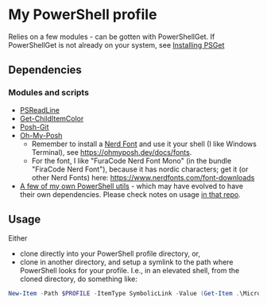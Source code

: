 # My PowerShell profile

Relies on a few modules - can be gotten with PowerShellGet. If PowerShellGet is not already on your system, see [Installing PSGet](https://docs.microsoft.com/en-us/powershell/scripting/gallery/installing-psget?view=powershell-7.1)

## Dependencies 

### Modules and scripts
* [PSReadLine](https://github.com/PowerShell/PSReadLine)
* [Get-ChildItemColor](https://github.com/joonro/Get-ChildItemColor)
* [Posh-Git](https://github.com/dahlbyk/posh-git)
* [Oh-My-Posh](https://ohmyposh.dev/)
  * Remember to install a [Nerd Font](https://github.com/ryanoasis/nerd-fonts/) and use it your shell (I like Windows Terminal), see https://ohmyposh.dev/docs/fonts.
  * For the font, I like "FuraCode Nerd Font Mono" (in the bundle "FiraCode Nerd Font"), because it has nordic characters; get it (or other Nerd Fonts) here: <https://www.nerdfonts.com/font-downloads>
* [A few of my own PowerShell utils](https://github.com/dontrolle/Powershell) - which may have evolved to have their own dependencies. Please check notes on usage [in that repo](https://github.com/dontrolle/Powershell/).

## Usage

Either 

* clone directly into your PowerShell profile directory, or,
* clone in another directory, and setup a symlink to the path where PowerShell looks for your profile. I.e., in an elevated shell, from the cloned directory, do something like:

```powershell
New-Item -Path $PROFILE -ItemType SymbolicLink -Value (Get-Item .\Microsoft.PowerShell_profile.ps1).FullName
```
